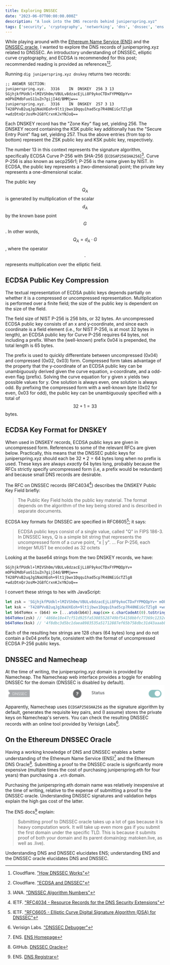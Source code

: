 ```yaml
---
title: Exploring DNSSEC 
date: "2023-06-07T00:00:00.000Z"
description: "A look into the DNS records behind juniperspring.xyz"
tags: ['security', 'cryptography', 'networking', 'dns', 'dnssec', 'ens']
---
```

While playing around with the [Ethereum Name Service (ENS)](https://juniperspring.xyz/posts/ethereum-name-service/)
and the [DNSSEC oracle](https://github.com/ensdomains/dnssec-oracle),
I wanted to explore the DNS records of juniperspring.xyz related to DNSSEC.
An introductory understanding of DNSSEC, elliptic curve cryptography, and ECDSA is recommended for this post; recommended reading is provided as references[^1][^2].

Running `dig juniperspring.xyz dnskey` returns two records:
```
;; ANSWER SECTION:
juniperspring.xyz.  3316    IN  DNSKEY  256 3 13 SGjhjkfPUdkl+lMIVSh0m/VBULv8dzacEjLi8F9ykoCTDxFYPMQQpYv+ mOPkEMdbFuoS11uZn7gijI4d/BMMjw==
juniperspring.xyz.  3316    IN  DNSKEY  257 3 13 T428PVvB2uqJg1NaUXEoh+9lt1jbwx1Dqqu1had5cp7R48NEiGcTZlg8 +wdzDtnQrJosM+2G8fCrxnKJxYNJoQ==
```
Each DNSKEY record has the "Zone Key" flag set, yielding 256. The DNSKEY record containing the KSK public key additionally has the "Secure Entry Point" flag set, yielding 257. Thus the above entries (from top to bottom) represent the ZSK public key and KSK public key, respectively.

The number 13 in this context represents the signature algorithm, specifically ECDSA Curve P-256 with SHA-256 (`ECDSAP256SHA256`)[^3]. Curve P-256 is also known as secp256r1; P-256 is the name given by NIST.
In ECDSA, the public key represents a (two-dimensional) point; the private key represents a one-dimensional scalar.

The public key $$Q_A$$ is generated by multiplication of the scalar $$d_A$$ by the known base point $$G$$. In other words, $$Q_A=d_A\cdot G$$, where the operator $$\cdot$$ represents multiplication over the elliptic field.

## ECDSA Public Key Compression 

The textual representation of ECDSA public keys depends partially on whether it is a compressed or uncompressed representation. Multiplication is performed over a finite field; the size of the public key is dependent on the size of the field.

The field size of NIST P-256 is 256 bits, or 32 bytes. An uncompressed ECDSA public key consists of an x and y‑coordinate, and since each coordinate is a field element (i.e., for NIST P-256, is at most 32 bytes in length), an ECDSA public key for Curve P-256 requires 64 bytes, not including a prefix. When the (well-known) prefix 0x04 is prepended, the total length is 65 bytes. 

The prefix is used to quickly differentiate between uncompressed (0x04) and compressed (0x02, 0x03) form. Compressed form takes advantage of the property that the y‑coordinate of an ECDSA public key can be unambiguously derived given the curve equation, x‑coordinate, and a odd-even flag (prefix).  Solving the curve equation for y given x yields two possible values for y. One solution is always even, one solution is always odd. By prefixing the compressed form with a well-known byte (0x02 for even, 0x03 for odd), the public key can be unambiguously specified with a total of $$32+1=33$$ bytes.

## ECDSA Key Format for DNSKEY
When used in DNSKEY records, ECDSA public keys are given in uncompressed form. References to some of the relevant RFCs are given below. Practically, this means that the DNSSEC public keys for juniperspring.xyz should each be $32*2=64$ bytes long when no prefix is used. These keys are always *exactly* 64 bytes long, probably because the RFCs strictly specify uncompressed form (i.e, a prefix would be redundant) and because small DNS records are desirable.

The RFC on DNSSEC records (RFC4034[^4]) describes the DNSKEY Public Key Field briefly:
> The Public Key Field holds the public key material. The format depends on the algorithm of the key being stored and is described in separate documents.

ECDSA key formats for DNSSEC are specified in RFC6605[^5]; it says:
> ECDSA public keys consist of a single value, called "Q" in FIPS 186-3.
In DNSSEC keys, Q is a simple bit string that represents the
uncompressed form of a curve point, "x | y".
…
For P-256, each integer MUST be encoded as 32 octets

Looking at the base64 strings from the two DNSKEY records, we have:
```plaintext
SGjhjkfPUdkl+lMIVSh0m/VBULv8dzacEjLi8F9ykoCTDxFYPMQQpYv+ mOPkEMdbFuoS11uZn7gijI4d/BMMjw==
T428PVvB2uqJg1NaUXEoh+9lt1jbwx1Dqqu1had5cp7R48NEiGcTZlg8 +wdzDtnQrJosM+2G8fCrxnKJxYNJoQ==
```
I convert these strings to hex with JavaScript:
```javascript
let zsk = 'SGjhjkfPUdkl+lMIVSh0m/VBULv8dzacEjLi8F9ykoCTDxFYPMQQpYv+ mOPkEMdbFuoS11uZn7gijI4d/BMMjw=='
let ksk = 'T428PVvB2uqJg1NaUXEoh+9lt1jbwx1Dqqu1had5cp7R48NEiGcTZlg8 +wdzDtnQrJosM+2G8fCrxnKJxYNJoQ=='
let b64ToHex = (b64) => [...atob(b64)].map(c=> c.charCodeAt(0).toString(16).padStart(2,0)).join('')
b64ToHex(zsk) // '4868e18e47cf51d925fa53085528749bf54150bbfc77369c1232e2f05f729280930f11583cc410a58bfe98e3e410c75b16ea12d75b999fb8228c8e1dfc130c8f'
b64ToHex(ksk) // '4f8dbc3d5bc1daea8983535a51712887ef65b758dbc31d43aaabb585a779729ed1e3c34488671366583cfb07730ed9d0ac9a2c33ed86f1f0abc67289c58349a1'
```
Each of the resulting hex strings are 128 chars (64 bytes) long and do not contain a 0x04 prefix byte, consistent with the format of uncompressed ECDSA P-256 public keys.

## DNSSEC and Namecheap
At the time of writing, the juniperspring.xyz domain is provided by Namecheap.
The Namecheap web interface provides a toggle for enabling DNSSEC for the domain (DNSSEC is disabled by default).
![DNSSEC in the Namecheap management interface](namecheap-dnssec.png)
Apparently, Namecheap uses `ECDSAP256SHA256` as the signature algorithm by default, generates the requisite key pairs, and (I assume) stores the private keys on Namecheap's servers. You can check the resulting DNSSEC records with an online tool provided by Verisign Labs[^6].

## On the Ethereum DNSSEC Oracle
Having a working knowledge of DNS and DNSSEC enables a better understanding of the Ethereum Name Service (ENS)[^7] and the Ethereum DNS Oracle[^8]. Submitting a proof to the DNSSEC oracle is significantly more expensive (multiple times the cost of purchasing juniperspring.eth for four years) than purchasing a `.eth` domain.

Purchasing the juniperspring.eth domain name was relatively inexpensive at the time of writing, relative to the expense of submitting a proof to the DNSSEC oracle. Understanding DNSSEC signatures and validation helps explain the high gas cost of the latter.

The ENS docs[^9] explain:
>Submitting proof to DNSSEC oracle takes up a lot of gas because it is heavy computation work. It will take up even more gas if you submit the first domain under the specific TLD. This is because it submits proof of both your domain and its parent domain(eg: matoken.live, as well as .live).

Understanding DNS and DNSSEC elucidates ENS; understanding ENS and the DNSSEC oracle elucidates DNS and DNSSEC.

[^1]: Cloudflare. ["How DNSSEC Works"](https://www.cloudflare.com/dns/dnssec/how-dnssec-works/)
[^2]: Cloudflare. ["ECDSA and DNSSEC"](https://www.cloudflare.com/dns/dnssec/ecdsa-and-dnssec/)
[^3]: IANA. ["DNSSEC Algorithm Numbers"](https://www.iana.org/assignments/dns-sec-alg-numbers/dns-sec-alg-numbers.xhtml)
[^4]: IETF. ["RFC4034 - Resource Records for the DNS Security Extensions"](https://datatracker.ietf.org/doc/html/rfc4034)
[^5]: IETF. ["RFC6605 - Elliptic Curve Digital Signature Algorithm (DSA) for DNSSEC"](https://datatracker.ietf.org/doc/html/rfc6605)
[^6]: Verisign Labs. ["DNSSEC Debugger"](https://dnssec-debugger.verisignlabs.com/)
[^7]: ENS. [ENS Homepage](https://ens.domains/)
[^8]: GitHub. [DNSSEC Oracle](https://github.com/ensdomains/dnssec-oracle)
[^9]: ENS. [DNS Registrar](https://docs.ens.domains/contract-api-reference/dns-registrar)
